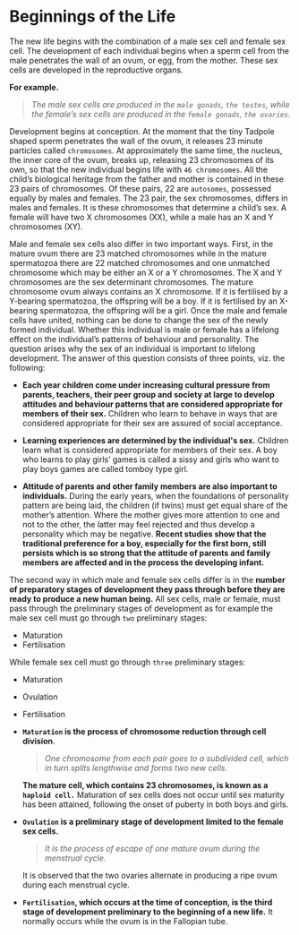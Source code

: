 # Beginnings of the Life
The new life begins with the combination of a male sex cell and female sex cell. The development of each individual begins when a sperm cell from the
male penetrates the wall of an ovum, or egg, from the mother. These sex cells are developed in the reproductive organs.

**For example.**

> *The  male sex cells are produced in the `male gonads`, `the testes`, while the female’s sex cells are produced in the `female gonads`,
`the ovaries`.*

Development begins at conception. At the moment that the tiny Tadpole shaped sperm penetrates the wall of the ovum, it releases 23 minute particles
called `chromosomes`. At approximately the same time, the nucleus, the inner core of the ovum, breaks up, releasing 23 chromosomes of its own, so that
the new individual begins life with `46 chromosomes`. All the child’s biological heritage from the father and mother is contained in these 23 pairs
of chromosomes. Of these pairs, 22 are `autosomes`, possessed equally by males and females. The 23 pair, the sex chromosomes, differs in males and
females. It is these chromosomes that determine a child’s sex. A female will have two X chromosomes (XX), while a male has an X and Y chromosomes
(XY).

Male and female sex cells also differ in two important ways. First, in the mature ovum there are 23 matched chromosomes while in the mature
spermatozoa there are 22 matched chromosomes and one unmatched chromosome which may be either an X or a Y chromosomes. The X and Y chromosomes are
the sex determinant chromosomes. The mature chromosome ovum always contains an X chromosome. If it is fertilised by a Y-bearing spermatozoa,
the offspring will be a boy. If  it is fertilised by an X-bearing spermatozoa, the offspring will be a  girl. Once the male and female cells have
united, nothing can be done to change the sex of the newly formed individual. Whether this individual is male or female has a lifelong effect on the
individual’s patterns of behaviour and personality. The question arises why the sex of an individual is important to lifelong development.
The answer of this question consists of three points, viz. the following:

- **Each year children come under increasing cultural pressure from parents, teachers, their peer group and society at large to develop attitudes
and behaviour patterns that are considered appropriate for members of their sex.** Children who learn to behave in ways that are considered
appropriate for their sex are assured of social acceptance.

- **Learning experiences are determined by the individual's sex.** Children learn what is considered appropriate for members of their sex.
A boy who learns to play girls’ games is called a sissy and girls who want to play boys games are called tomboy type girl.

- **Attitude of parents and other family members are also important to individuals.** During the early years, when the foundations of
personality pattern are being laid, the children (if twins)  must get equal share of the mother’s attention. Where the mother gives more attention
to one and not to the other, the latter may feel rejected and thus develop a personality which may be negative. **Recent studies show that the
traditional preference for a boy, especially for the first born, still persists which is so strong that the attitude of parents and family members
are affected and in the process the developing infant.**

The second way in which male and female sex cells differ is in the **number of preparatory stages of development they pass through before they are
ready to produce a new human being.** All sex cells, male or female, must pass through the preliminary stages of development as for example the 
male sex cell must go through `two` preliminary stages:

- Maturation
- Fertilisation

While female sex cell must go through `three` preliminary stages:

- Maturation
- Ovulation
- Fertilisation

- **`Maturation` is the process of chromosome reduction through cell division**.

    > *One chromosome from each pair goes to a subdivided cell, which in turn splits lengthwise and forms two new cells.*

    **The mature cell, which contains 23 chromosomes, is known as a `haploid cell.`** Maturation of sex cells does not occur until sex maturity
    has been attained, following the onset of puberty in both boys and girls.

- **`Ovulation` is a preliminary stage of development limited to the female sex cells.**

    > *It is the process of escape of one mature ovum during the menstrual cycle.*

    It is observed that the two ovaries alternate in producing a ripe ovum during each menstrual cycle.

- **`Fertilisation`, which occurs at the time of conception, is the third stage of development preliminary to the beginning of a new life.**
It normally occurs while the ovum is in the Fallopian tube.
